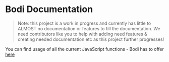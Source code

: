 # Bodi Documentation

> Note: this project is a work in progress and currently has little to ALMOST no documentation or features to fill the documentation. We need contributors like you to help with adding need features & creating needed documentation etc as this project further progresses! 

You can find usage of all the current JavaScript functions - Bodi has to offer [here](javascript-functions.md)
